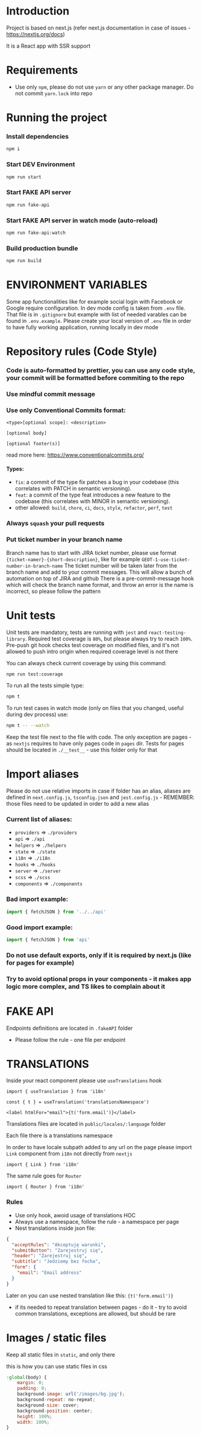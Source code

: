 # Introduction

Project is based on next.js (refer next.js documentation in case of issues - https://nextjs.org/docs)

It is a React app with SSR support

# Requirements

- Use only `npm`, please do not use `yarn` or any other package manager. Do not commit `yarn.lock` into repo

# Running the project

### Install dependencies

```bash
npm i
```

### Start DEV Environment

```bash
npm run start
```

### Start FAKE API server

```bash
npm run fake-api
```

### Start FAKE API server in watch mode (auto-reload)

```bash
npm run fake-api:watch
```

### Build production bundle

```bash
npm run build
```

# ENVIRONMENT VARIABLES

Some app functionalities like for example social login with Facebook or Google require configuration. In dev mode config is taken from `.env` file. That file is in `.gitignore` but example with list of needed varables can be found in `.env.example`.
Please create your local version of `.env` file in order to have fully working application, running locally in dev mode

# Repository rules (Code Style)

### Code is auto-formatted by prettier, you can use any code style, your commit will be formatted before commiting to the repo

### Use mindful commit message

### Use only Conventional Commits format:

```
<type>[optional scope]: <description>

[optional body]

[optional footer(s)]
```

read more here: https://www.conventionalcommits.org/

#### Types:

- `fix`: a commit of the type fix patches a bug in your codebase (this correlates with PATCH in semantic versioning).
- `feat`: a commit of the type feat introduces a new feature to the codebase (this correlates with MINOR in semantic versioning).
- other allowed: `build`, `chore`, `ci`, `docs`, `style`, `refactor`, `perf`, `test`

### Always `squash` your pull requests

### Put ticket number in your branch name

Branch name has to start with JIRA ticket number, please use format `{ticket-namer}-{short-description}`, like for example `GEOT-1-use-ticket-number-in-branch-name`
The ticket number will be taken later from the branch name and add to your commit messages. This will allow a bunch of automation on top of JIRA and github
There is a pre-commit-message hook which will check the branch name format, and throw an error is the name is incorrect, so please follow the pattern

# Unit tests

Unit tests are mandatory, tests are running with `jest` and `react-testing-library`. Required test coverage is `80%`, but please always try to reach `100%`. Pre-push git hook checks test coverage on modified files, and it's not allowed to push intro origin when required coverage level is not there

You can always check current coverage by using this command:

```bash
npm run test:coverage
```

To run all the tests simple type:

```bash
npm t
```

To run test cases in watch mode (only on files that you changed, useful during dev process) use:

```bash
npm t -- --watch
```

Keep the test file next to the file with code. The only exception are pages - as `nextjs` requires to have only pages code in `pages` dir. Tests for pages should be located in `./__test__` - use this folder only for that

# Import aliases

Please do not use relative imports in case if folder has an alias, aliases are defined in `next.config.js`, `tsconfig.json` and `jest.config.js` - REMEMBER: those files need to be updated in order to add a new alias

### Current list of aliases:

- `providers` => `./providers`
- `api` => `./api`
- `helpers` => `./helpers`
- `state` => `./state`
- `i18n` => `./i18n`
- `hooks` => `./hooks`
- `server` => `./server`
- `scss` => `./scss`
- `components` => `./components`

### Bad import example:

```javascript
import { fetchJSON } from '../../api'
```

### Good import example:

```javascript
import { fetchJSON } from 'api'
```

### Do not use default exports, only if it is required by next.js (like for pages for example)

### Try to avoid optional props in your components - it makes app logic more complex, and TS likes to complain about it

# FAKE API

Endpoints definitions are located in `.fakeAPI` folder

- Please follow the rule - one file per endpoint

# TRANSLATIONS

Inside your react component please use `useTranslations` hook

```
import { useTranslation } from 'i18n'

const { t } = useTranslation('translationsNamespace')

<label htmlFor="email">{t('form.email')}</label>
```

Translations files are located in `public/locales/:language` folder

Each file there is a translations namespace

In order to have locale subpath added to any url on the page please import `Link` component from `i18n` not directly from `nextjs`

```
import { Link } from 'i18n'
```

The same rule goes for `Router`

```
import { Router } from 'i18n'
```

### Rules

- Use only hook, awoid usage of translations HOC
- Always use a namespace, follow the rule - a namespace per page
- Nest translations inside json file:

```json
{
  "acceptRules": "Akceptuję warunki",
  "submitButton": "Zarejestruj się",
  "header": "Zarejestruj się",
  "subtitle": "Jedziemy bez focha",
  "form": {
    "email": "Email address"
  }
}
```

Later on you can use nested translation like this: `{t('form.email')}`

- if its needed to repeat translation between pages - do it - try to avoid common translations, exceptions are allowed, but should be rare

# Images / static files

Keep all static files in `static`, and only there

this is how you can use static files in css

```javascript
:global(body) {
    margin: 0;
    padding: 0;
    background-image: url('/images/bg.jpg');
    background-repeat: no-repeat;
    background-size: cover;
    background-position: center;
    height: 100%;
    width: 100%;
}
```
